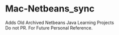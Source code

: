 # Mac-Netbeans_sync
Adds Old Archived Netbeans Java Learning Projects<br>
Do not PR. For Future Personal Reference.
